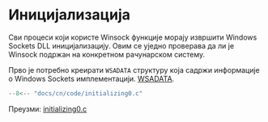# Иницијализација

Сви процеси који користе Winsock функције морају извршити Windows Sockets DLL
иницијализацију. Овим се уједно проверава да ли је Winsock подржан на
конкретном рачунарском систему.

Прво је потребно креирати `WSADATA` структуру која садржи информације о Windows
Sockets имплементацији.
[WSADATA](https://learn.microsoft.com/en-us/windows/win32/api/winsock/ns-winsock-wsadata).

```c
--8<-- "docs/cn/code/initializing0.c"
```

Преузми: [initializing0.c](code/initializing0.c)

